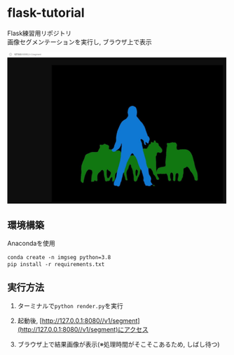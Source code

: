 # flask-tutorial
Flask練習用リポジトリ<br>
画像セグメンテーションを実行し, ブラウザ上で表示

<img src="./assets/result.jpg" width=500>



## 環境構築
Anacondaを使用
```
conda create -n imgseg python=3.8
pip install -r requirements.txt
```


## 実行方法
1. ターミナルで`python render.py`を実行

2. 起動後, [http://127.0.0.1:8080//v1/segment](http://127.0.0.1:8080//v1/segment)にアクセス

3. ブラウザ上で結果画像が表示(※処理時間がそこそこあるため, しばし待つ)

